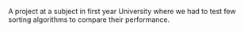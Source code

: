 A project at a subject in first year University where we had to test few sorting algorithms to compare their performance.
